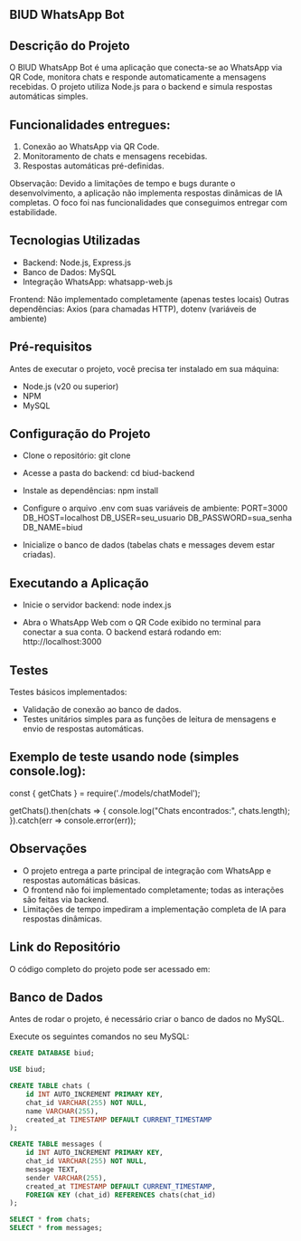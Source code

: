 ## BIUD WhatsApp Bot

## Descrição do Projeto
O BIUD WhatsApp Bot é uma aplicação que conecta-se ao WhatsApp via QR Code, 
monitora chats e responde automaticamente a mensagens recebidas. 
O projeto utiliza Node.js para o backend e simula respostas automáticas simples.

## Funcionalidades entregues:
1. Conexão ao WhatsApp via QR Code.
2. Monitoramento de chats e mensagens recebidas.
3. Respostas automáticas pré-definidas.

Observação: Devido a limitações de tempo e bugs durante o desenvolvimento,
a aplicação não implementa respostas dinâmicas de IA completas.
O foco foi nas funcionalidades que conseguimos entregar com estabilidade.

## Tecnologias Utilizadas
- Backend: Node.js, Express.js
- Banco de Dados: MySQL
- Integração WhatsApp: whatsapp-web.js

Frontend: Não implementado completamente (apenas testes locais)
Outras dependências: Axios (para chamadas HTTP), dotenv (variáveis de ambiente)

## Pré-requisitos
Antes de executar o projeto, você precisa ter instalado em sua máquina:
- Node.js (v20 ou superior)
- NPM
- MySQL

## Configuração do Projeto
- Clone o repositório:
git clone <link-do-repositorio>

- Acesse a pasta do backend:
cd biud-backend

- Instale as dependências:
npm install

- Configure o arquivo .env com suas variáveis de ambiente:
PORT=3000
DB_HOST=localhost
DB_USER=seu_usuario
DB_PASSWORD=sua_senha
DB_NAME=biud

- Inicialize o banco de dados (tabelas chats e messages devem estar criadas).


## Executando a Aplicação
- Inicie o servidor backend:
node index.js

- Abra o WhatsApp Web com o QR Code exibido no terminal para conectar a sua conta.
O backend estará rodando em:
http://localhost:3000

## Testes
Testes básicos implementados:
- Validação de conexão ao banco de dados.
- Testes unitários simples para as funções de leitura de mensagens e envio de respostas automáticas.

## Exemplo de teste usando node (simples console.log):
const { getChats } = require('./models/chatModel');

getChats().then(chats => {
  console.log("Chats encontrados:", chats.length);
}).catch(err => console.error(err));

## Observações
- O projeto entrega a parte principal de integração com WhatsApp e respostas automáticas básicas.
- O frontend não foi implementado completamente; todas as interações são feitas via backend.
- Limitações de tempo impediram a implementação completa de IA para respostas dinâmicas.

## Link do Repositório
O código completo do projeto pode ser acessado em:
<insira-aqui-o-link-do-seu-repositorio-no-github-ou-gitlab>

## Banco de Dados

Antes de rodar o projeto, é necessário criar o banco de dados no MySQL.

Execute os seguintes comandos no seu MySQL:

```sql
CREATE DATABASE biud;

USE biud;

CREATE TABLE chats (
    id INT AUTO_INCREMENT PRIMARY KEY,
    chat_id VARCHAR(255) NOT NULL,
    name VARCHAR(255),
    created_at TIMESTAMP DEFAULT CURRENT_TIMESTAMP
);

CREATE TABLE messages (
    id INT AUTO_INCREMENT PRIMARY KEY,
    chat_id VARCHAR(255) NOT NULL,
    message TEXT,
    sender VARCHAR(255),
    created_at TIMESTAMP DEFAULT CURRENT_TIMESTAMP,
    FOREIGN KEY (chat_id) REFERENCES chats(chat_id)
);

SELECT * from chats;
SELECT * from messages;
